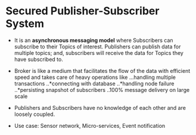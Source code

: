 
# **Secured Publisher-Subscriber System**

* It is an **asynchronous messaging model** where Subscribers can subscribe to
their Topics of interest. Publishers can publish data for multiple topics; and,
subscribers will receive the data for Topics they have subscribed to.
* Broker is like a medium that facilitates the flow of the data with efficient
speed and takes care of heavy operations like 
...handling multiple transactions
..*connecting with database
..*handling node failure
..*persisting snapshot of subscribers
..100% message delivery on large scale

* Publishers and Subscribers have no knowledge of each other and are loosely
coupled.
* Use case: Sensor network, Micro-services, Event notification



